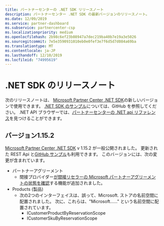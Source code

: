 ```yaml
---
title: パートナーセンターの .NET SDK リリースノート
description: パートナーセンター .NET SDK の最新バージョンのリリースノート。
ms.date: 12/09/2019
ms.service: partner-dashboard
ms.subservice: partnercenter-csp
ms.localizationpriority: medium
ms.openlocfilehash: 2b98c6ef23b08947a7dec219ba40b7e19a3e5026
ms.sourcegitcommit: 7e5e3590931010eb0e0fef3e7f6d5d7d084a69ba
ms.translationtype: MT
ms.contentlocale: ja-JP
ms.lasthandoff: 12/10/2019
ms.locfileid: "74995619"
---
```

# <a name="net-sdk-release-notes"></a>.NET SDK のリリースノート

次のリリースノートは、 [Microsoft Partner Center .NET SDK](https://www.nuget.org/packages/Microsoft.Store.PartnerCenter)の新しいバージョンで使用できます。 [.NET SDK のサンプル](https://github.com/Microsoft/Partner-Center-DotNet-Samples)については、GitHub を参照してください。 .NET API ブラウザーでは、[パートナーセンターの .NET api リファレンス](https://docs.microsoft.com/dotnet/api/?view=partnercenter-dotnet-latest)を見つけることができます。

## <a name="version-1152"></a>バージョン1.15.2

[Microsoft Partner Center .NET SDK](https://www.nuget.org/packages/Microsoft.Store.PartnerCenter/) v 1.15.2 が一般公開されました。 更新された REST Api と[GitHub サンプル](https://github.com/Microsoft/Partner-Center-DotNet-Samples)も利用できます。 このバージョンには、次の変更が含まれています。

* パートナーアグリーメント
  * 間接プロバイダー[が間接リセラーの Microsoft パートナーアグリーメントの状態を確認](verify-indirect-reseller-mpa-status.md)する機能が追加されました。
* Products (製品)
  * 次の2つのインターフェイスは、誤って、Microsoft. ストアの名前空間に配置されました。 次に、これらは、"Microsoft......" という名前空間に配置されています。
    * ICustomerProductByReservationScope
    * ICustomerSkuByReservationScope
